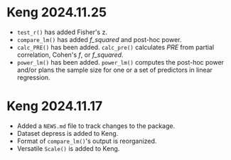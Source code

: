 # Keng 2024.11.25

* `test_r()` has added Fisher's z.
* `compare_lm()` has added *f_squared* and post-hoc power.
* `calc_PRE()` has been added. `calc_pre()` calculates *PRE* from partial correlation, Cohen's *f*, or *f_squared*.
* `power_lm()` has been added. `power_lm()` computes the post-hoc power and/or plans the sample size for one or a set of predictors in linear regression.

# Keng 2024.11.17

* Added a `NEWS.md` file to track changes to the package.
* Dataset depress is added to Keng.
* Format of `compare_lm()`'s output is reorganized.
* Versatile `Scale()` is added to Keng. 
